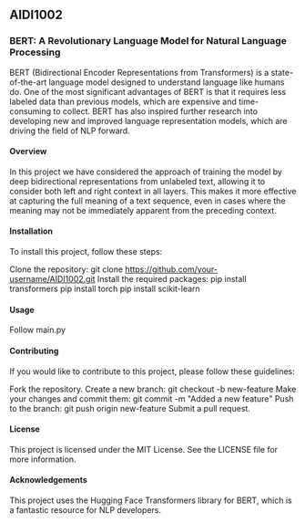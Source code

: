 ## AIDI1002
### BERT: A Revolutionary Language Model for Natural Language Processing

BERT (Bidirectional Encoder Representations from Transformers) is a state-of-the-art language model designed to understand language like humans do. One of the most significant advantages of BERT is that it requires less labeled data than previous models, which are expensive and time-consuming to collect. BERT has also inspired further research into developing new and improved language representation models, which are driving the field of NLP forward.

#### Overview
In this project we have considered the approach of training the model by deep bidirectional representations from unlabeled text, allowing it to consider both left and right context in all layers. This makes it more effective at capturing the full meaning of a text sequence, even in cases where the meaning may not be immediately apparent from the preceding context.

#### Installation
To install this project, follow these steps:

Clone the repository: git clone https://github.com/your-username/AIDI1002.git
Install the required packages: pip install transformers
                               pip install torch
                               pip install scikit-learn

#### Usage
Follow main.py

#### Contributing
If you would like to contribute to this project, please follow these guidelines:

Fork the repository.
Create a new branch: git checkout -b new-feature
Make your changes and commit them: git commit -m "Added a new feature"
Push to the branch: git push origin new-feature
Submit a pull request.

#### License
This project is licensed under the MIT License. See the LICENSE file for more information.

#### Acknowledgements
This project uses the Hugging Face Transformers library for BERT, which is a fantastic resource for NLP developers.

